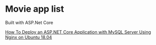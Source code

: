# Movie app list 
Built with ASP.Net Core

[How To Deploy an ASP.NET Core Application with MySQL Server Using Nginx on Ubuntu 18.04](https://www.digitalocean.com/community/tutorials/how-to-deploy-an-asp-net-core-application-with-mysql-server-using-nginx-on-ubuntu-18-04)

